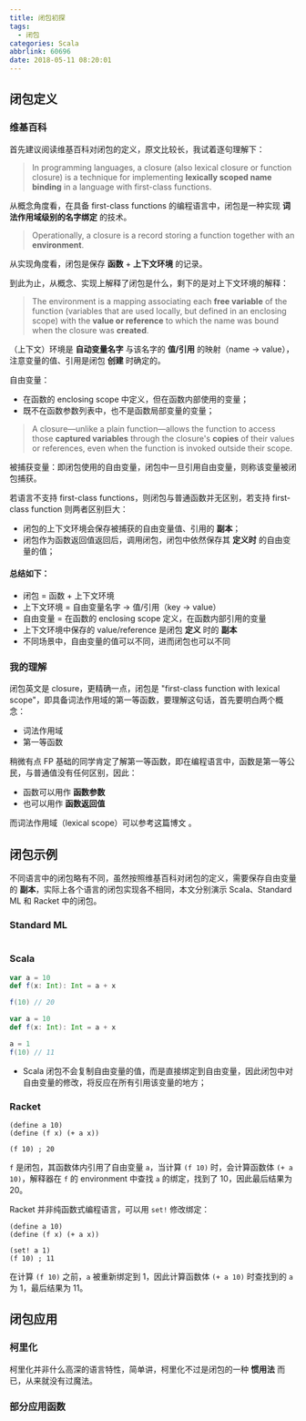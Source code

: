 ```yaml
---
title: 闭包初探
tags:
  - 闭包
categories: Scala
abbrlink: 60696
date: 2018-05-11 08:20:01
---
```


## 闭包定义

### 维基百科

首先建议阅读维基百科对闭包的定义，原文比较长，我试着逐句理解下：

>In programming languages, a closure (also lexical closure or function closure) is a technique for implementing **lexically scoped name binding** in a language with first-class functions.

从概念角度看，在具备 first-class functions 的编程语言中，闭包是一种实现 **词法作用域级别的名字绑定** 的技术。

<!-- more -->

>Operationally, a closure is a record storing a function together with an **environment**.

从实现角度看，闭包是保存 **函数** + **上下文环境** 的记录。

到此为止，从概念、实现上解释了闭包是什么，剩下的是对上下文环境的解释：

>The environment is a mapping associating each **free variable** of the function (variables that are used locally, but defined in an enclosing scope) with the **value or reference** to which the name was bound when the closure was **created**.

（上下文）环境是 **自动变量名字** 与该名字的 **值/引用** 的映射（name -> value），注意变量的值、引用是闭包 **创建** 时确定的。

自由变量：

* 在函数的 enclosing scope 中定义，但在函数内部使用的变量；
* 既不在函数参数列表中，也不是函数局部变量的变量；

>A closure—unlike a plain function—allows the function to access those **captured variables** through the closure's **copies** of their values or references, even when the function is invoked outside their scope.

被捕获变量：即闭包使用的自由变量，闭包中一旦引用自由变量，则称该变量被闭包捕获。

若语言不支持 first-class functions，则闭包与普通函数并无区别，若支持 first-class function 则两者区别巨大：

* 闭包的上下文环境会保存被捕获的自由变量值、引用的 **副本**；
* 闭包作为函数返回值返回后，调用闭包，闭包中依然保存其 **定义时** 的自由变量的值；

#### 总结如下：

* 闭包 = 函数 + 上下文环境
* 上下文环境 = 自由变量名字 -> 值/引用（key -> value）
* 自由变量 = 在函数的 enclosing scope 定义，在函数内部引用的变量
* 上下文环境中保存的 value/reference 是闭包 **定义** 时的 **副本**
* 不同场景中，自由变量的值可以不同，进而闭包也可以不同

### 我的理解

闭包英文是 closure，更精确一点，闭包是 "first-class function with lexical scope"，即具备词法作用域的第一等函数，要理解这句话，首先要明白两个概念：

* 词法作用域
* 第一等函数

稍微有点 FP 基础的同学肯定了解第一等函数，即在编程语言中，函数是第一等公民，与普通值没有任何区别，因此：

* 函数可以用作 **函数参数**
* 也可以用作 **函数返回值**

而词法作用域（lexical scope）可以参考这篇博文 []()。

## 闭包示例

不同语言中的闭包略有不同，虽然按照维基百科对闭包的定义，需要保存自由变量的 **副本**，实际上各个语言的闭包实现各不相同，本文分别演示 Scala、Standard ML 和 Racket 中的闭包。

### Standard ML

```ML

```

### Scala

```Scala
var a = 10
def f(x: Int): Int = a + x

f(10) // 20
```

```Scala
var a = 10
def f(x: Int): Int = a + x

a = 1
f(10) // 11
```

* Scala 闭包不会复制自由变量的值，而是直接绑定到自由变量，因此闭包中对自由变量的修改，将反应在所有引用该变量的地方；

### Racket

```Racket
(define a 10)
(define (f x) (+ a x))

(f 10) ; 20
```

`f` 是闭包，其函数体内引用了自由变量 `a`，当计算 `(f 10)` 时，会计算函数体 `(+ a 10)`，解释器在 `f` 的 environment 中查找 `a` 的绑定，找到了 10，因此最后结果为 20。

Racket 并非纯函数式编程语言，可以用 `set!` 修改绑定：

```Racket
(define a 10)
(define (f x) (+ a x))

(set! a 1)
(f 10) ; 11
```

在计算 `(f 10)` 之前，`a` 被重新绑定到 1，因此计算函数体 `(+ a 10)` 时查找到的 `a` 为 1，最后结果为 11。

## 闭包应用

### 柯里化

柯里化并非什么高深的语言特性，简单讲，柯里化不过是闭包的一种 **惯用法** 而已，从来就没有过魔法。

### 部分应用函数

